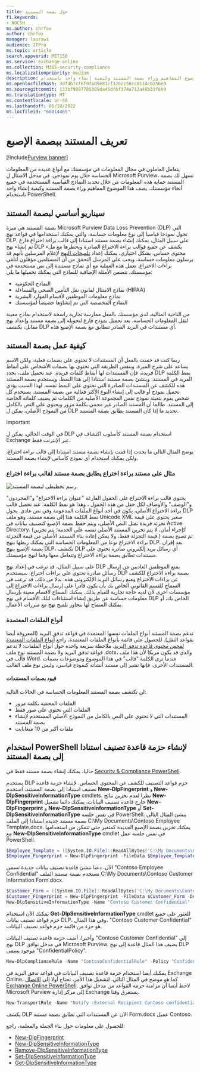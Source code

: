 ```yaml
---
title: حول بصمة المستند
f1.keywords:
- NOCSH
ms.author: chrfox
author: chrfox
manager: laurawi
audience: ITPro
ms.topic: article
search.appverid: MET150
ms.service: exchange-online
ms.collection: M365-security-compliance
ms.localizationpriority: medium
description: يتعامل العاملون في مجال المعلومات في مؤسستك مع أنواع عديدة من المعلومات الحساسة خلال يوم نموذجي. تسهل لك بصمة المستند حماية هذه المعلومات من خلال تحديد النماذج القياسية المستخدمة في جميع أنحاء مؤسستك. يصف هذا الموضوع المفاهيم وراء بصمة المستند وكيفية إنشاء واحد باستخدام PowerShell.
ms.openlocfilehash: 3df4b7cf6f9fa09e81cf326cc58cc8114c025be9
ms.sourcegitcommit: 133bf9097785309da45df6f374a712a48b33f8e9
ms.translationtype: MT
ms.contentlocale: ar-SA
ms.lasthandoff: 06/10/2022
ms.locfileid: "66014465"
---
```

# <a name="document-fingerprinting"></a>تعريف المستند ببصمة الإصبع

[!include[Purview banner](../includes/purview-rebrand-banner.md)]

يتعامل العاملون في مجال المعلومات في مؤسستك مع أنواع عديدة من المعلومات الحساسة خلال يوم نموذجي. في مدخل الامتثال ل Microsoft Purview، تسهل لك بصمة المستند حماية هذه المعلومات من خلال تحديد النماذج القياسية المستخدمة في جميع أنحاء مؤسستك. يصف هذا الموضوع المفاهيم وراء بصمة المستند وكيفية إنشاء واحد باستخدام PowerShell.

## <a name="basic-scenario-for-document-fingerprinting"></a>سيناريو أساسي لبصمة المستند

بصمة المستند هي ميزة Microsoft Purview Data Loss Prevention (DLP) التي تحول نموذجا قياسيا إلى نوع معلومات حساسة، والتي يمكنك استخدامها في قواعد نهج DLP. على سبيل المثال، يمكنك إنشاء بصمة مستند استنادا إلى قالب براءة اختراع فارغ ثم إنشاء نهج DLP يكشف عن جميع قوالب براءة الاختراع الصادرة ويحظرها مع ملء محتوى حساس. بشكل اختياري، يمكنك إعداد [تلميحات النهج](use-notifications-and-policy-tips.md) لإعلام المرسلين بأنهم قد يرسلون معلومات حساسة، ويجب على المرسل التحقق من أن المستلمين مؤهلون لتلقي براءات الاختراع. تعمل هذه العملية مع أي نماذج مستندة إلى نص مستخدمة في مؤسستك. تتضمن الأمثلة الإضافية للنماذج التي يمكنك تحميلها ما يلي:

- النماذج الحكومية
- نماذج الامتثال لقانون نقل التأمين الصحي والمساءلة (HIPAA)
- نماذج معلومات الموظفين لأقسام الموارد البشرية
- النماذج المخصصة التي تم إنشاؤها خصيصا لمؤسستك

من الناحية المثالية، لدى مؤسستك بالفعل ممارسة تجارية راسخة لاستخدام نماذج معينة لنقل المعلومات الحساسة. بعد تحميل نموذج فارغ لتحويله إلى بصمة مستند وإعداد نهج مقابل، يكتشف DLP أي مستندات في البريد الصادر تتطابق مع بصمة الإصبع هذه.

## <a name="how-document-fingerprinting-works"></a>كيفية عمل بصمة المستند

ربما كنت قد خمنت بالفعل أن المستندات لا تحتوي على بصمات فعلية، ولكن الاسم يساعد على شرح الميزة. وبنفس الطريقة التي تحتوي بها بصمات الأشخاص على أنماط فريدة، فإن المستندات لها أنماط كلمات فريدة. عند تحميل ملف، يحدد DLP نمط الكلمة الفريد في المستند، وينشئ بصمة مستند استنادا إلى هذا النمط، ويستخدم بصمة المستند هذه للكشف عن المستندات الصادرة التي تحتوي على النمط نفسه. لهذا السبب يؤدي تحميل نموذج أو قالب إلى إنشاء النوع الأكثر فعالية من بصمة المستند. يستخدم كل شخص يقوم بتعبئة نموذج نفس المجموعة الأصلية من الكلمات ثم يضيف كلماته الخاصة إلى المستند. طالما أن المستند الصادر غير محمي بكلمة مرور ويحتوي على النص بالكامل من النموذج الأصلي، يمكن ل DLP تحديد ما إذا كان المستند يطابق بصمة المستند.

> [!IMPORTANT]
> في الوقت الحالي، يمكن ل DLP استخدام بصمة المستند كأسلوب اكتشاف في Exchange عبر الإنترنت فقط.

يوضح المثال التالي ما يحدث إذا قمت بإنشاء بصمة مستند استنادا إلى قالب براءة اختراع، ولكن يمكنك استخدام أي نموذج كأساس لإنشاء بصمة المستند.

### <a name="example-of-a-patent-document-matching-a-document-fingerprint-of-a-patent-template"></a>مثال على مستند براءة اختراع يطابق بصمة مستند لقالب براءة اختراع

![رسم تخطيطي لبصمة المستند.](../media/Document-Fingerprinting-diagram.png)

يحتوي قالب براءة الاختراع على الحقول الفارغة "عنوان براءة الاختراع" و"المجردون" و"الوصف" والأوصاف لكل حقل من هذه الحقول ، وهذا هو نمط الكلمة. عند تحميل قالب براءة الاختراع الأصلي، يكون في أحد أنواع الملفات المدعومة وفي نص عادي. يحول DLP نمط الكلمة هذا إلى بصمة مستند، وهو ملف Unicode XML صغير يحتوي على قيمة تجزئة فريدة تمثل النص الأصلي، ويتم حفظ بصمة الإصبع كتصنيف بيانات في Active Directory. (كإجراء أمان، لا يتم تخزين المستند الأصلي نفسه على الخدمة؛ يتم تخزين قيمة التجزئة فقط، ولا يمكن إعادة بناء المستند الأصلي من قيمة التجزئة.) ثم تصبح بصمة براءة الاختراع نوعا من المعلومات الحساسة التي يمكنك ربطها بنهج DLP. بعد إقران بصمة الإصبع بنهج DLP، تكتشف DLP أي رسائل بريد إلكتروني صادرة تحتوي على مستندات تطابق بصمة براءة الاختراع وتتعامل معها وفقا لنهج مؤسستك.

على سبيل المثال، قد ترغب في إعداد نهج DLP يمنع الموظفين العاديين من إرسال رسائل صادرة تحتوي على براءات اختراع. سيستخدم DLP بصمة براءة الاختراع للكشف عن براءات الاختراع ومنع رسائل البريد الإلكتروني هذه. بدلا من ذلك، قد ترغب في السماح للقسم القانوني الخاص بك بأن يكون قادرا على إرسال براءات الاختراع إلى مؤسسات أخرى لأن لديه حاجة تجارية للقيام بذلك. يمكنك السماح لأقسام معينة بإرسال معلومات حساسة عن طريق إنشاء استثناءات لتلك الأقسام في نهج DLP الخاص بك، أو يمكنك السماح لها بتجاوز تلميح نهج مع مبررات الأعمال.

### <a name="supported-file-types"></a>أنواع الملفات المعتمدة

تدعم بصمة المستند أنواع الملفات نفسها المعتمدة في قواعد تدفق البريد (المعروفة أيضا بقواعد النقل). للحصول على قائمة بأنواع الملفات المعتمدة، راجع [أنواع الملفات المعتمدة لفحص محتوى قاعدة تدفق البريد](/exchange/security-and-compliance/mail-flow-rules/inspect-message-attachments#supported-file-types-for-mail-flow-rule-content-inspection). ملاحظة سريعة واحدة حول أنواع الملفات: لا تدعم قواعد تدفق البريد ولا بصمة المستند نوع ملف .dotx، والذي قد يكون مربكا لأن هذا ملف قالب في Word. عندما ترى الكلمة "قالب" في هذا الموضوع وموضوعات بصمات المستندات الأخرى، فإنها تشير إلى مستند أنشأته كنموذج قياسي، وليس نوع ملف القالب.

#### <a name="limitations-of-document-fingerprinting"></a>قيود بصمات المستندات

لن تكتشف بصمة المستند المعلومات الحساسة في الحالات التالية:

- الملفات المحمية بكلمة مرور
- الملفات التي تحتوي على صور فقط
- المستندات التي لا تحتوي على النص بالكامل من النموذج الأصلي المستخدم لإنشاء بصمة المستند
- ملفات أكبر من 10 ميغابايت

## <a name="use-powershell-to-create-a-classification-rule-package-based-on-document-fingerprinting"></a>استخدام PowerShell لإنشاء حزمة قاعدة تصنيف استنادا إلى بصمة المستند

حاليا، يمكنك إنشاء بصمة مستند فقط في [Security & Compliance PowerShell](/powershell/exchange/connect-to-scc-powershell).

يستخدم DLP حزم قواعد التصنيف للكشف عن المحتوى الحساس. لإنشاء حزمة قاعدة تصنيف استنادا إلى بصمة المستند، استخدم **New-DlpFingerprint** و **New-DlpSensitiveInformationType** cmdlets. نظرا لعدم تخزين نتائج **New-DlpFingerprint** خارج قاعدة تصنيف البيانات، يمكنك دائما تشغيل **New-DlpFingerprint** و **New-DlpSensitiveInformationType** أو **Set-DlpSensitiveInformationType** في نفس جلسة PowerShell. ينشئ المثال التالي بصمة مستند جديدة استنادا إلى الملف C:\My Documents\Contoso Employee Template.docx. يمكنك تخزين بصمة الإصبع الجديدة كمتغير حتى تتمكن من استخدامها مع **New-DlpSensitiveInformationType** cmdlet في نفس جلسة عمل PowerShell.

```powershell
$Employee_Template = ([System.IO.File]::ReadAllBytes('C:\My Documents\Contoso Employee Template.docx'))
$Employee_Fingerprint = New-DlpFingerprint -FileData $Employee_Template -Description "Contoso Employee Template"
```

الآن، دعنا ننشئ قاعدة تصنيف بيانات جديدة تسمى "Contoso Employee Confidential" تستخدم بصمة مستند الملف C:\My Documents\Contoso Customer Information Form.docx.

```powershell
$Customer_Form = ([System.IO.File]::ReadAllBytes('C:\My Documents\Contoso Customer Information Form.docx'))
$Customer_Fingerprint = New-DlpFingerprint -FileData $Customer_Form -Description "Contoso Customer Information Form"
New-DlpSensitiveInformationType -Name "Contoso Customer Confidential" -Fingerprints $Customer_Fingerprint -Description "Message contains Contoso customer information."
```

يمكنك الآن استخدام **Get-DlpSensitiveInformationType** cmdlet للعثور على جميع حزم قواعد تصنيف بيانات DLP، وفي هذا المثال، "Contoso Customer Confidential" هو جزء من قائمة حزم قواعد تصنيف البيانات.

وأخيرا، أضف حزمة قاعدة تصنيف البيانات "Contoso Customer Confidential" إلى نهج DLP في مدخل توافق Microsoft Purview. يضيف هذا المثال قاعدة إلى نهج DLP موجود يسمى "ConfidentialPolicy".

```powershell
New-DlpComplianceRule -Name "ContosoConfidentialRule" -Policy "ConfidentialPolicy" -ContentContainsSensitiveInformation @{Name="Contoso Customer Confidential"} -BlockAccess $True
```

يمكنك أيضا استخدام حزمة قاعدة تصنيف البيانات في قواعد تدفق البريد في Exchange Online، كما هو موضح في المثال التالي. لتشغيل هذا الأمر، تحتاج أولا إلى [الاتصال Exchange Online PowerShell](/powershell/exchange/connect-to-exchange-online-powershell). لاحظ أيضا أن مزامنة حزمة القواعد من مدخل توافق Microsoft Purview إلى مركز إدارة Exchange يستغرق وقتا.

```powershell
New-TransportRule -Name "Notify :External Recipient Contoso confidential" -NotifySender NotifyOnly -Mode Enforce -SentToScope NotInOrganization -MessageContainsDataClassification @{Name=" Contoso Customer Confidential"}
```

يكشف DLP الآن عن المستندات التي تطابق بصمة مستند Form.docx عميل Contoso.

للحصول على معلومات حول بناء الجملة والمعلمة، راجع:

- [New-DlpFingerprint](/powershell/module/exchange/New-DlpFingerprint)
- [New-DlpSensitiveInformationType](/powershell/module/exchange/New-DlpSensitiveInformationType)
- [Remove-DlpSensitiveInformationType](/powershell/module/exchange/Remove-DlpSensitiveInformationType)
- [Set-DlpSensitiveInformationType](/powershell/module/exchange/Set-DlpSensitiveInformationType)
- [Get-DlpSensitiveInformationType](/powershell/module/exchange/Get-DlpSensitiveInformationType)
